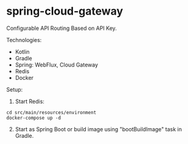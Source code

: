 # spring-cloud-gateway

Configurable API Routing Based on API Key.

Technologies:
* Kotlin
* Gradle
* Spring: WebFlux, Cloud Gateway
* Redis
* Docker

Setup:
1. Start Redis:
```
cd src/main/resources/environment
docker-compose up -d
```
2. Start as Spring Boot or build image using "bootBuildImage" task in Gradle.
